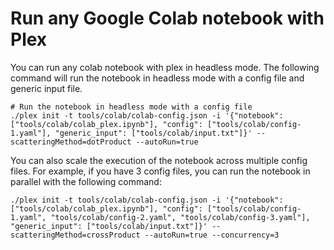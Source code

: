 
# Run any Google Colab notebook with Plex

You can run any colab notebook with plex in headless mode. The following command will run the notebook in headless mode with a config file and generic input file. 


````
# Run the notebook in headless mode with a config file
./plex init -t tools/colab/colab-config.json -i '{"notebook": ["tools/colab/colab_plex.ipynb"], "config": ["tools/colab/config-1.yaml"], "generic_input": ["tools/colab/input.txt"]}' --scatteringMethod=dotProduct --autoRun=true
````

You can also scale the execution of the notebook across multiple config files. For example, if you have 3 config files, you can run the notebook in parallel with the following command:


````
./plex init -t tools/colab/colab-config.json -i '{"notebook": ["tools/colab/colab_plex.ipynb"], "config": ["tools/colab/config-1.yaml", "tools/colab/config-2.yaml", "tools/colab/config-3.yaml"], "generic_input": ["tools/colab/input.txt"]}' --scatteringMethod=crossProduct --autoRun=true --concurrency=3
````


